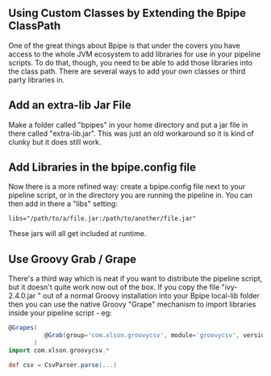 ## Using Custom Classes by Extending the Bpipe ClassPath

One of the great things about Bpipe is that under the covers you have
access to the whole JVM ecosystem to add libraries for use in your
pipeline scripts. To do that, though, you need to be able to add those
libraries into the class path. There are several ways to add your own
classes or third party libraries in.


## Add an extra-lib Jar File

Make a folder called "bpipes" in your home directory and put a jar
file in there called "extra-lib.jar". This was just an old workaround so it is
kind of clunky but it does still work.

## Add Libraries in the bpipe.config file

Now there is a more refined way: create a bpipe.config file next to your
pipeline script, or in the directory you are running the pipeline in. You can
then add in there a "libs" setting:

```
libs="/path/to/a/file.jar:/path/to/another/file.jar"
```

These jars will all get included at runtime.

## Use Groovy Grab / Grape

There's a third way which is neat if you want to distribute the pipeline
script, but it doesn't quite work now out of the box. If you copy the file
"ivy-2.4.0.jar " out of a normal Groovy installation into your Bpipe local-lib
folder then you can use the native Groovy "Grape" mechanism to import libraries
inside your pipeline script - eg:

```groovy
@Grapes(
          @Grab(group='com.xlson.groovycsv', module='groovycsv', version='1.1')
       )       
import com.xlson.groovycsv.*

def csv = CsvParser.parse(...)


```


